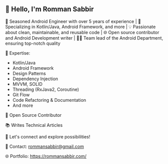 ## 👋 Hello, I'm Romman Sabbir

🚀 Seasoned Android Engineer with over 5 years of experience | 📱 Specializing in Kotlin/Java, Android Framework, and more | 💡 Passionate about clean, maintainable, and reusable code | 🌐 Open source contributor and Android Development writer | 👨‍💼 Team lead of the Android Department, ensuring top-notch quality

🔧 Expertise:
- Kotlin/Java
- Android Framework
- Design Patterns
- Dependency Injection
- MVVM, SOLID
- Threading (RxJava2, Coroutine)
- Git Flow
- Code Refactoring & Documentation
- And more

🌟 Open Source Contributor

📚 Writes Technical Articles

🤝 Let's connect and explore possibilities!

📧 Contact: rommansabbir@gmail.com

🌐 Portfolio: https://rommansabbir.com/

